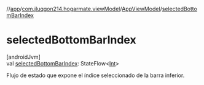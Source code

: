 //[app](../../../index.md)/[com.jluqgon214.hogarmate.viewModel](../index.md)/[AppViewModel](index.md)/[selectedBottomBarIndex](selected-bottom-bar-index.md)

# selectedBottomBarIndex

[androidJvm]\
val [selectedBottomBarIndex](selected-bottom-bar-index.md): StateFlow&lt;[Int](https://kotlinlang.org/api/latest/jvm/stdlib/kotlin-stdlib/kotlin/-int/index.html)&gt;

Flujo de estado que expone el índice seleccionado de la barra inferior.

